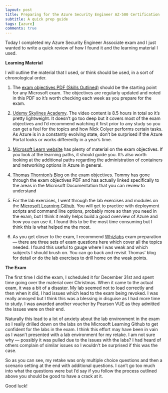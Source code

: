 ```yaml
---
layout: post
title: Preparing for the Azure Security Engineer AZ-500 Certification
subtitle: A quick prep guide
tags: [azure]
comments: true
---
```


Today I completed my Azure Security Engineer Associate exam and I just wanted to write a quick review of how I found it and the learning material I used.

**Learning Material**

I will outline the material that I used, or think should be used, in a sort of chronological order.

1. The [exam objectives PDF (Skills Outlined)](https://docs.microsoft.com/en-us/learn/certifications/exams/az-500) should be the starting point for any Microsoft exam. The objectives are regularly updated and noted in this PDF so it’s worth checking each week as you prepare for the exam.

2. [Udemy Skylines Academy](https://www.udemy.com/course/az-500-course). The video content is 8.5 hours in total so it’s pretty lightweight. It doesn’t go too deep but it covers most of the exam objectives and I’d recommend watching it first prior to any study so you can get a feel for the topics and how Nick Colyer performs certain tasks. As Azure is in a constantly evolving state, don’t be surprised if the Azure Portal looks or works differently in a year’s time.

3. [Microsoft Learn website](https://docs.microsoft.com/en-us/learn/azure/) has plenty of material on the exam objectives. If you look at the learning paths, it should guide you. It’s also worth looking at the additional paths regarding the administration of containers and networking options in Azure in general.

4. [Thomas Thornton’s Blog](https://thomasthornton.cloud/2019/08/23/microsoft-azure-exam-az-500-study-guide/) on the exam objectives. Tommy has gone through the exam objectives PDF and has actually linked specifically to the areas in the Microsoft Documentation that you can review to understand

5. For the lab exercises, I went through the lab exercises and modules on the [Microsoft Learning Github](https://github.com/MicrosoftLearning/AZ-500-Azure-Security). You will get to practice with deployment scripts and command line options, probably more so than you need in the exam, but I think it really helps build a good overview of Azure and how you can use it. I found this to be the most time consuming but I think this is what helped me the most.

6. As you get closer to the exam, I recommend [Whizlabs](https://www.whizlabs.com/) exam preparation — there are three sets of exam questions here which cover all the topics needed. I found this useful to gauge where I was weak and which subjects I should brush on. You can go back and revisit Thomas’ blog for detail or do the lab exercises to drill home on the weak points.

**The Exam**

The first time I did the exam, I scheduled it for December 31st and spent time going over the material over Christmas. When it came to the actual exam, it was a bit of a disaster. My lab seemed not to load correctly and then when it did, I had issues which lead to the exam being revoked. I was really annoyed but I think this was a blessing in disguise as I had more time to study. I was awarded another voucher by Pearson VUE as they admitted the issues were on their end.

Naturally this lead to a lot of anxiety about the lab environment in the exam so I really drilled down on the labs on the Microsoft Learning Github to get confident for the labs in the exam. I think this effort may have been in vain as I wasn’t presented with a lab environment for my retake. I am not sure why — possibly it was pulled due to the issues with the labs? I had heard of others complain of similar issues so I wouldn't be surprised if this was the case.

So as you can see, my retake was only multiple choice questions and then a scenario setting at the end with additional questions. I can’t go too much into what the questions were but I’d say if you follow the process outlined above you should be good to have a crack at it.

Good luck!
